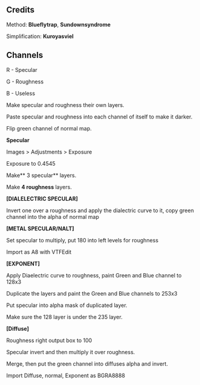 ## Credits

Method: **Blueflytrap**, **Sundownsyndrome**

Simplification: **Kuroyasviel**

## Channels

R - Specular

G - Roughness

B - Useless

Make specular and roughness their own layers.

Paste specular and roughness into each channel of itself to make it darker.

Flip green channel of normal map.

**Specular**

Images &gt; Adjustments &gt; Exposure

Exposure to 0.4545

Make** 3 specular** layers.

Make **4 roughness** layers.

**\[DIALELECTRIC SPECULAR\]**

Invert one over a roughness and apply the dialectric curve to it, copy green channel into the alpha of normal map

**\[METAL SPECULAR/NALT\]**

Set specular to multiply, put 180 into left levels for roughness

Import as A8 with VTFEdit

**\[EXPONENT\]**

Apply Diaelectric curve to roughness, paint Green and Blue channel to 128x3

Duplicate the layers and paint the Green and Blue channels to 253x3

Put specular into alpha mask of duplicated layer.

Make sure the 128 layer is under the 235 layer.

**\[Diffuse\]**

Roughness right output box to 100

Specular invert and then multiply it over roughness.

Merge, then put the green channel into diffuses alpha and invert.

Import Diffuse, normal, Exponent as BGRA8888

